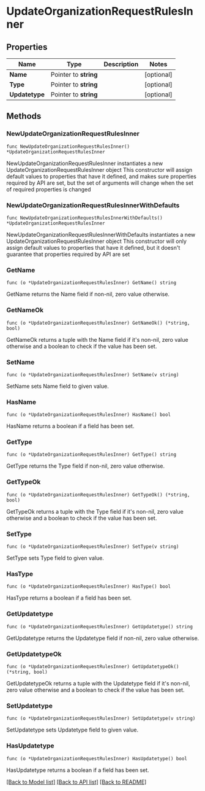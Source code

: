 # UpdateOrganizationRequestRulesInner

## Properties

Name | Type | Description | Notes
------------ | ------------- | ------------- | -------------
**Name** | Pointer to **string** |  | [optional] 
**Type** | Pointer to **string** |  | [optional] 
**Updatetype** | Pointer to **string** |  | [optional] 

## Methods

### NewUpdateOrganizationRequestRulesInner

`func NewUpdateOrganizationRequestRulesInner() *UpdateOrganizationRequestRulesInner`

NewUpdateOrganizationRequestRulesInner instantiates a new UpdateOrganizationRequestRulesInner object
This constructor will assign default values to properties that have it defined,
and makes sure properties required by API are set, but the set of arguments
will change when the set of required properties is changed

### NewUpdateOrganizationRequestRulesInnerWithDefaults

`func NewUpdateOrganizationRequestRulesInnerWithDefaults() *UpdateOrganizationRequestRulesInner`

NewUpdateOrganizationRequestRulesInnerWithDefaults instantiates a new UpdateOrganizationRequestRulesInner object
This constructor will only assign default values to properties that have it defined,
but it doesn't guarantee that properties required by API are set

### GetName

`func (o *UpdateOrganizationRequestRulesInner) GetName() string`

GetName returns the Name field if non-nil, zero value otherwise.

### GetNameOk

`func (o *UpdateOrganizationRequestRulesInner) GetNameOk() (*string, bool)`

GetNameOk returns a tuple with the Name field if it's non-nil, zero value otherwise
and a boolean to check if the value has been set.

### SetName

`func (o *UpdateOrganizationRequestRulesInner) SetName(v string)`

SetName sets Name field to given value.

### HasName

`func (o *UpdateOrganizationRequestRulesInner) HasName() bool`

HasName returns a boolean if a field has been set.

### GetType

`func (o *UpdateOrganizationRequestRulesInner) GetType() string`

GetType returns the Type field if non-nil, zero value otherwise.

### GetTypeOk

`func (o *UpdateOrganizationRequestRulesInner) GetTypeOk() (*string, bool)`

GetTypeOk returns a tuple with the Type field if it's non-nil, zero value otherwise
and a boolean to check if the value has been set.

### SetType

`func (o *UpdateOrganizationRequestRulesInner) SetType(v string)`

SetType sets Type field to given value.

### HasType

`func (o *UpdateOrganizationRequestRulesInner) HasType() bool`

HasType returns a boolean if a field has been set.

### GetUpdatetype

`func (o *UpdateOrganizationRequestRulesInner) GetUpdatetype() string`

GetUpdatetype returns the Updatetype field if non-nil, zero value otherwise.

### GetUpdatetypeOk

`func (o *UpdateOrganizationRequestRulesInner) GetUpdatetypeOk() (*string, bool)`

GetUpdatetypeOk returns a tuple with the Updatetype field if it's non-nil, zero value otherwise
and a boolean to check if the value has been set.

### SetUpdatetype

`func (o *UpdateOrganizationRequestRulesInner) SetUpdatetype(v string)`

SetUpdatetype sets Updatetype field to given value.

### HasUpdatetype

`func (o *UpdateOrganizationRequestRulesInner) HasUpdatetype() bool`

HasUpdatetype returns a boolean if a field has been set.


[[Back to Model list]](../README.md#documentation-for-models) [[Back to API list]](../README.md#documentation-for-api-endpoints) [[Back to README]](../README.md)


